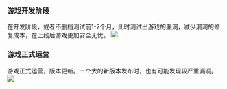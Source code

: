 ### 游戏开发阶段

在开发阶段，或者不删档测试前1-2个月，此时测试出游戏的漏洞，减少漏洞的修复成本，在上线后游戏更加安全无忧。
![](https://main.qcloudimg.com/raw/7720adf2448da195f3721fde0880b4d3.png)

### 游戏正式运营

游戏正式运营，版本更新。一个大的新版本发布时，也有可能发现较严重漏洞。
![](https://main.qcloudimg.com/raw/5e4c363c5fce9bf3c9327435c8a4c112.png)
